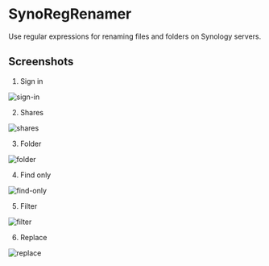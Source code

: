 # SynoRegRenamer

Use regular expressions for renaming files and folders on Synology servers.

## Screenshots

1. Sign in

![sign-in](https://raw.githubusercontent.com/lexhouk/synology/main/images/sign-in.png "Sign in")

2. Shares

![shares](https://raw.githubusercontent.com/lexhouk/synology/main/images/shares.png "Shares")

3. Folder

![folder](https://raw.githubusercontent.com/lexhouk/synology/main/images/folder.png "Folder")

4. Find only

![find-only](https://raw.githubusercontent.com/lexhouk/synology/main/images/find-only.png "Find only")

5. Filter

![filter](https://raw.githubusercontent.com/lexhouk/synology/main/images/filter.png "Filter")

6. Replace

![replace](https://raw.githubusercontent.com/lexhouk/synology/main/images/replace.png "Replace")
